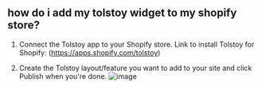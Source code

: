 ## how do i add my tolstoy widget to my shopify store?

1. Connect the Tolstoy app to your Shopify store. Link to install Tolstoy for Shopify: (https://apps.shopify.com/tolstoy)
   
2. Create the Tolstoy layout/feature you want to add to your site and click Publish when you're done.
![image](https://github.com/user-attachments/assets/515961f5-e938-4a5c-8376-69e7ae8f122a)



